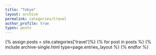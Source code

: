 ```yaml
---
title: "Tokyo"
layout: archive
permalink: categories/travel
author_profile: true
types: posts
---
```


{% assign posts = site.categories['travel']%}
{% for post in posts %} 
  {% include archive-single.html type=page.entries_layout %} 
{% endfor %}
